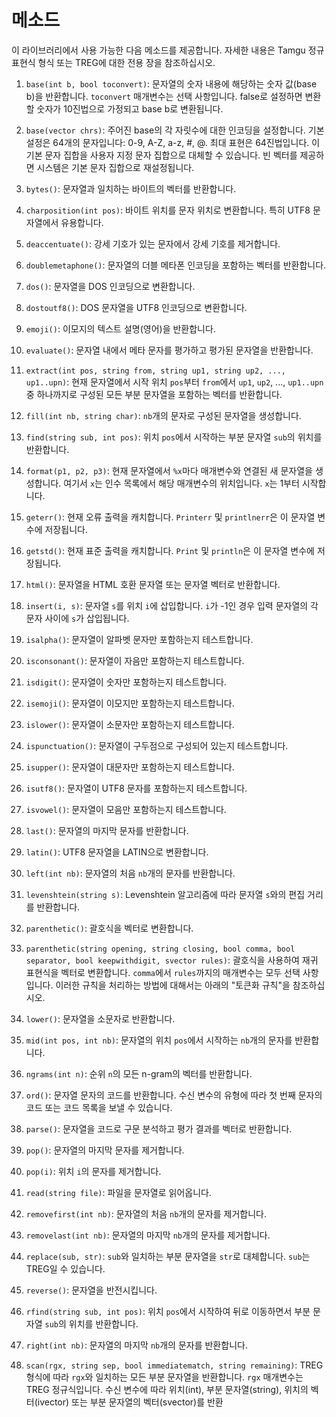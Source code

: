 # 메소드

이 라이브러리에서 사용 가능한 다음 메소드를 제공합니다. 자세한 내용은 Tamgu 정규 표현식 형식 또는 TREG에 대한 전용 장을 참조하십시오.

1. `base(int b, bool toconvert)`: 문자열의 숫자 내용에 해당하는 숫자 값(base b)을 반환합니다. `toconvert` 매개변수는 선택 사항입니다. false로 설정하면 변환할 숫자가 10진법으로 가정되고 base b로 변환됩니다.

2. `base(vector chrs)`: 주어진 base의 각 자릿수에 대한 인코딩을 설정합니다. 기본 설정은 64개의 문자입니다: 0-9, A-Z, a-z, #, @. 최대 표현은 64진법입니다. 이 기본 문자 집합을 사용자 지정 문자 집합으로 대체할 수 있습니다. 빈 벡터를 제공하면 시스템은 기본 문자 집합으로 재설정됩니다.

3. `bytes()`: 문자열과 일치하는 바이트의 벡터를 반환합니다.

4. `charposition(int pos)`: 바이트 위치를 문자 위치로 변환합니다. 특히 UTF8 문자열에서 유용합니다.

5. `deaccentuate()`: 강세 기호가 있는 문자에서 강세 기호를 제거합니다.

6. `doublemetaphone()`: 문자열의 더블 메타폰 인코딩을 포함하는 벡터를 반환합니다.

7. `dos()`: 문자열을 DOS 인코딩으로 변환합니다.

8. `dostoutf8()`: DOS 문자열을 UTF8 인코딩으로 변환합니다.

9. `emoji()`: 이모지의 텍스트 설명(영어)을 반환합니다.

10. `evaluate()`: 문자열 내에서 메타 문자를 평가하고 평가된 문자열을 반환합니다.

11. `extract(int pos, string from, string up1, string up2, ..., up1..upn)`: 현재 문자열에서 시작 위치 `pos`부터 `from`에서 `up1`, `up2`, ..., `up1..upn` 중 하나까지로 구성된 모든 부분 문자열을 포함하는 벡터를 반환합니다.

12. `fill(int nb, string char)`: `nb`개의 문자로 구성된 문자열을 생성합니다.

13. `find(string sub, int pos)`: 위치 `pos`에서 시작하는 부분 문자열 `sub`의 위치를 반환합니다.

14. `format(p1, p2, p3)`: 현재 문자열에서 `%x`마다 매개변수와 연결된 새 문자열을 생성합니다. 여기서 `x`는 인수 목록에서 해당 매개변수의 위치입니다. `x`는 1부터 시작합니다.

15. `geterr()`: 현재 오류 출력을 캐치합니다. `Printerr` 및 `printlnerr`은 이 문자열 변수에 저장됩니다.

16. `getstd()`: 현재 표준 출력을 캐치합니다. `Print` 및 `println`은 이 문자열 변수에 저장됩니다.

17. `html()`: 문자열을 HTML 호환 문자열 또는 문자열 벡터로 반환합니다.

18. `insert(i, s)`: 문자열 `s`를 위치 `i`에 삽입합니다. `i`가 -1인 경우 입력 문자열의 각 문자 사이에 `s`가 삽입됩니다.

19. `isalpha()`: 문자열이 알파벳 문자만 포함하는지 테스트합니다.

20. `isconsonant()`: 문자열이 자음만 포함하는지 테스트합니다.

21. `isdigit()`: 문자열이 숫자만 포함하는지 테스트합니다.

22. `isemoji()`: 문자열이 이모지만 포함하는지 테스트합니다.

23. `islower()`: 문자열이 소문자만 포함하는지 테스트합니다.

24. `ispunctuation()`: 문자열이 구두점으로 구성되어 있는지 테스트합니다.

25. `isupper()`: 문자열이 대문자만 포함하는지 테스트합니다.

26. `isutf8()`: 문자열이 UTF8 문자를 포함하는지 테스트합니다.

27. `isvowel()`: 문자열이 모음만 포함하는지 테스트합니다.

28. `last()`: 문자열의 마지막 문자를 반환합니다.

29. `latin()`: UTF8 문자열을 LATIN으로 변환합니다.

30. `left(int nb)`: 문자열의 처음 `nb`개의 문자를 반환합니다.

31. `levenshtein(string s)`: Levenshtein 알고리즘에 따라 문자열 `s`와의 편집 거리를 반환합니다.

32. `parenthetic()`: 괄호식을 벡터로 변환합니다.

33. `parenthetic(string opening, string closing, bool comma, bool separator, bool keepwithdigit, svector rules)`: 괄호식을 사용하여 재귀 표현식을 벡터로 변환합니다. `comma`에서 `rules`까지의 매개변수는 모두 선택 사항입니다. 이러한 규칙을 처리하는 방법에 대해서는 아래의 "토큰화 규칙"을 참조하십시오.

34. `lower()`: 문자열을 소문자로 반환합니다.

35. `mid(int pos, int nb)`: 문자열의 위치 `pos`에서 시작하는 `nb`개의 문자를 반환합니다.

36. `ngrams(int n)`: 순위 `n`의 모든 n-gram의 벡터를 반환합니다.

37. `ord()`: 문자열 문자의 코드를 반환합니다. 수신 변수의 유형에 따라 첫 번째 문자의 코드 또는 코드 목록을 보낼 수 있습니다.

38. `parse()`: 문자열을 코드로 구문 분석하고 평가 결과를 벡터로 반환합니다.

39. `pop()`: 문자열의 마지막 문자를 제거합니다.

40. `pop(i)`: 위치 `i`의 문자를 제거합니다.

41. `read(string file)`: 파일을 문자열로 읽어옵니다.

42. `removefirst(int nb)`: 문자열의 처음 `nb`개의 문자를 제거합니다.

43. `removelast(int nb)`: 문자열의 마지막 `nb`개의 문자를 제거합니다.

44. `replace(sub, str)`: `sub`와 일치하는 부분 문자열을 `str`로 대체합니다. `sub`는 TREG일 수 있습니다.

45. `reverse()`: 문자열을 반전시킵니다.

46. `rfind(string sub, int pos)`: 위치 `pos`에서 시작하여 뒤로 이동하면서 부분 문자열 `sub`의 위치를 반환합니다.

47. `right(int nb)`: 문자열의 마지막 `nb`개의 문자를 반환합니다.

48. `scan(rgx, string sep, bool immediatematch, string remaining)`: TREG 형식에 따라 `rgx`와 일치하는 모든 부분 문자열을 반환합니다. `rgx` 매개변수는 TREG 정규식입니다. 수신 변수에 따라 위치(int), 부분 문자열(string), 위치의 벡터(ivector) 또는 부분 문자열의 벡터(svector)를 반환